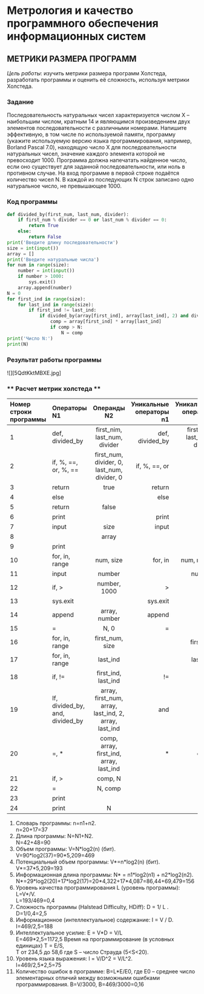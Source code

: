 # **Метрология и качество программного обеспечения информационных систем**

## **МЕТРИКИ РАЗМЕРА ПРОГРАММ**

*Цель работы*: изучить метрики размера программ Холстеда, разработать программы и оценить её сложность, используя метрики Холстеда.

### **Задание**

Последовательность натуральных чисел характеризуется числом Х – наибольшим числом, кратным 14 и являющимся произведением двух элементов последовательности с различными номерами. Напишите эффективную, в том числе по используемой памяти, программу (укажите используемую версию языка программирования, например, Borland Pascal 7.0), находящую число X для последовательности натуральных чисел, значение каждого элемента которой не превосходит 1000. Программа должна напечатать найденное число, если оно существует для заданной последовательности, или ноль в противном случае. На вход программе в первой строке подаётся количество чисел N. В каждой из последующих N строк записано одно натуральное число, не превышающее 1000.

### **Код программы**

```python
def divided_by(first_num, last_num, divider):
    if first_num % divider == 0 or last_num % divider == 0:
        return True
    else:
        return False
print('Введите длину последовательности')
size = int(input())
array = []
print('Введите натуральные числа')
for num in range(size):
    number = int(input())
    if number > 1000:
        sys.exit()
    array.append(number)
N = 0
for first_ind in range(size):
    for last_ind in range(size):
        if first_ind != last_ind:
            if divided_by(array[first_ind], array[last_ind], 2) and divided_by(array[first_ind], array[last_ind], 7):
                comp = array[first_ind] * array[last_ind]
                if comp > N:
                    N = comp
print('Число N:')
print(N)
```
### **Результат работы программы**
![][5QdtKktMBXE.jpg]

### ** Расчет метрик холстеда **

Номер строки программы|Операторы N1   |Операнды N2      |Уникальные операторы n1|Уникальные операнды n2|
|:--------------------|:------------- |:---------------:| ---------------------:|---------------------:|
|1|def, divided_by|first_nim, last_num, divider|def, divided_by|first_nim, last_num, divider|
|2|if, %, ==, or, %, ==|first_num, divider, 0, last_num, divider, 0|if, %, ==, or|0|
|3|return|true|return|true|
|4|else||else||
|5|return|false||false|
|6|print||print||
|7|input|size|input|size|
|8||array||array|
|9|print||||
|10|for, in, range|num, size|for, in|num, range|
|11|input|number||number|
|12|if, >|number, 1000|>|1000|
|13|sys.exit||sys.exit||
|14|append|array, number|append||
|15|=|N, 0|=|N|
|16|for, in, range|first_num, size||first_ind|
|17|for, in, range|last_ind||last_ind|
|18|if, !=|first_ind, last_ind|!=||
|19|If, divided_by, and, divided_by|array, first_num, array, last_ind, 2, array, last_ind|and|2,7|
|20|=, *|comp, array, first_ind, array, last_ind|*|comp|
|21|if, >|comp, N|||
|22|=|N, comp|||
|23|print||||
|24|print|N|||


1. Словарь программы: n=n1+n2.\
n=20+17=37
1. Длина программы: N=N1+N2.\
N=42+48=90
1. Объем программы: V=N\*log2(n) (бит).\
V=90\*log2(37)=90*5,209=469
1. Потенциальный объем программы: V\*=n\*log2(n) (бит).\
V\*=37*5,209=193
1. Информационная длина программы: N* = n1\*log2(n1) + n2\*log2(n2).\
N*=29*log2(20)+17\*log2(17)=20\*4,322+17\*4,087=86,44+69,479=156
1. Уровень качества программирования L (уровень программы): L=V*/V.\
L=193/469=0,4
1. Сложность программы (Halstead Difficulty, HDiff):
D = 1/ L .\
D=1/0,4=2,5
1. Информационное (интеллектуальное) содержание:
I = V / D.\
I=469/2,5=188
1. Интеллектуальное усилие:
E = V*D = V/L\
E=469\*2,5=1172,5
Время на программирование (в условных единицах)
T = E/S,\
T от 234,5 до 58,6
где S – число Страуда (5<S<20).
1. Уровень языка выражения:
l = V/D^2 = V/L^2.\
l=469/2,5*2,5=75
1. Количество ошибок в программе:
B=L*E/E0,
где Е0 – среднее число элементарных отличий между возможными ошибками программирования.
В=V/3000,
B=469/3000=0,16
